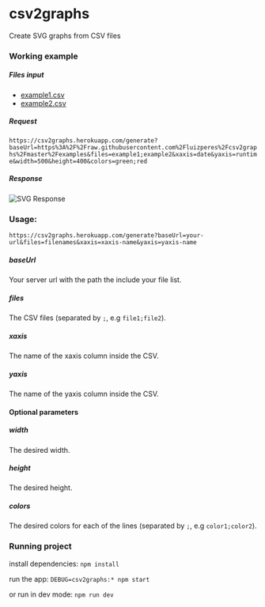 # csv2graphs
Create SVG graphs from CSV files

### Working example

##### Files input
- [example1.csv](https://github.com/luizperes/csv2graphs/blob/master/examples/example1.csv)
- [example2.csv](https://github.com/luizperes/csv2graphs/blob/master/examples/example2.csv)

##### Request
`https://csv2graphs.herokuapp.com/generate?baseUrl=https%3A%2F%2Fraw.githubusercontent.com%2Fluizperes%2Fcsv2graphs%2Fmaster%2Fexamples&files=example1;example2&xaxis=date&yaxis=runtime&width=500&height=400&colors=green;red`

##### Response
![SVG Response](https://csv2graphs.herokuapp.com/generate?baseUrl=https%3A%2F%2Fraw.githubusercontent.com%2Fluizperes%2Fcsv2graphs%2Fmaster%2Fexamples&files=example1;example2&xaxis=date&yaxis=runtime&width=500&height=400&colors=green;red)

### Usage:

`https://csv2graphs.herokuapp.com/generate?baseUrl=your-url&files=filenames&xaxis=xaxis-name&yaxis=yaxis-name`

##### baseUrl
Your server url with the path the include your file list.

##### files
The CSV files (separated by `;`, e.g `file1;file2`).

##### xaxis
The name of the xaxis column inside the CSV.

##### yaxis
The name of the yaxis column inside the CSV.

#### Optional parameters

##### width
The desired width.

##### height
The desired height.

##### colors
The desired colors for each of the lines (separated by `;`, e.g `color1;color2`).

### Running project

install dependencies:
`npm install`

run the app:
`DEBUG=csv2graphs:* npm start`

or run in dev mode:
`npm run dev`


